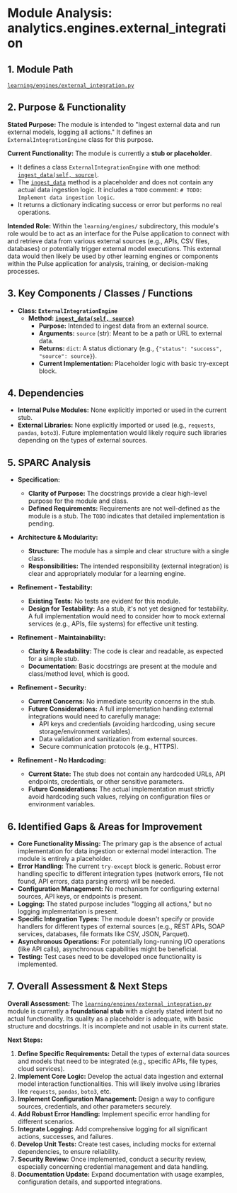 # Module Analysis: analytics.engines.external_integration

## 1. Module Path

[`learning/engines/external_integration.py`](learning/engines/external_integration.py:1)

## 2. Purpose & Functionality

**Stated Purpose:**
The module is intended to "Ingest external data and run external models, logging all actions." It defines an `ExternalIntegrationEngine` class for this purpose.

**Current Functionality:**
The module is currently a **stub or placeholder**.
*   It defines a class `ExternalIntegrationEngine` with one method: [`ingest_data(self, source)`](learning/engines/external_integration.py:11).
*   The [`ingest_data`](learning/engines/external_integration.py:11) method is a placeholder and does not contain any actual data ingestion logic. It includes a `TODO` comment: `# TODO: Implement data ingestion logic`.
*   It returns a dictionary indicating success or error but performs no real operations.

**Intended Role:**
Within the `learning/engines/` subdirectory, this module's role would be to act as an interface for the Pulse application to connect with and retrieve data from various external sources (e.g., APIs, CSV files, databases) or potentially trigger external model executions. This external data would then likely be used by other learning engines or components within the Pulse application for analysis, training, or decision-making processes.

## 3. Key Components / Classes / Functions

*   **Class: `ExternalIntegrationEngine`**
    *   **Method: [`ingest_data(self, source)`](learning/engines/external_integration.py:11)**
        *   **Purpose:** Intended to ingest data from an external source.
        *   **Arguments:** `source` (str): Meant to be a path or URL to external data.
        *   **Returns:** `dict`: A status dictionary (e.g., `{"status": "success", "source": source}`).
        *   **Current Implementation:** Placeholder logic with basic try-except block.

## 4. Dependencies

*   **Internal Pulse Modules:** None explicitly imported or used in the current stub.
*   **External Libraries:** None explicitly imported or used (e.g., `requests`, `pandas`, `boto3`). Future implementation would likely require such libraries depending on the types of external sources.

## 5. SPARC Analysis

*   **Specification:**
    *   **Clarity of Purpose:** The docstrings provide a clear high-level purpose for the module and class.
    *   **Defined Requirements:** Requirements are not well-defined as the module is a stub. The `TODO` indicates that detailed implementation is pending.

*   **Architecture & Modularity:**
    *   **Structure:** The module has a simple and clear structure with a single class.
    *   **Responsibilities:** The intended responsibility (external integration) is clear and appropriately modular for a learning engine.

*   **Refinement - Testability:**
    *   **Existing Tests:** No tests are evident for this module.
    *   **Design for Testability:** As a stub, it's not yet designed for testability. A full implementation would need to consider how to mock external services (e.g., APIs, file systems) for effective unit testing.

*   **Refinement - Maintainability:**
    *   **Clarity & Readability:** The code is clear and readable, as expected for a simple stub.
    *   **Documentation:** Basic docstrings are present at the module and class/method level, which is good.

*   **Refinement - Security:**
    *   **Current Concerns:** No immediate security concerns in the stub.
    *   **Future Considerations:** A full implementation handling external integrations would need to carefully manage:
        *   API keys and credentials (avoiding hardcoding, using secure storage/environment variables).
        *   Data validation and sanitization from external sources.
        *   Secure communication protocols (e.g., HTTPS).

*   **Refinement - No Hardcoding:**
    *   **Current State:** The stub does not contain any hardcoded URLs, API endpoints, credentials, or other sensitive parameters.
    *   **Future Considerations:** The actual implementation must strictly avoid hardcoding such values, relying on configuration files or environment variables.

## 6. Identified Gaps & Areas for Improvement

*   **Core Functionality Missing:** The primary gap is the absence of actual implementation for data ingestion or external model interaction. The module is entirely a placeholder.
*   **Error Handling:** The current `try-except` block is generic. Robust error handling specific to different integration types (network errors, file not found, API errors, data parsing errors) will be needed.
*   **Configuration Management:** No mechanism for configuring external sources, API keys, or endpoints is present.
*   **Logging:** The stated purpose includes "logging all actions," but no logging implementation is present.
*   **Specific Integration Types:** The module doesn't specify or provide handlers for different types of external sources (e.g., REST APIs, SOAP services, databases, file formats like CSV, JSON, Parquet).
*   **Asynchronous Operations:** For potentially long-running I/O operations (like API calls), asynchronous capabilities might be beneficial.
*   **Testing:** Test cases need to be developed once functionality is implemented.

## 7. Overall Assessment & Next Steps

**Overall Assessment:**
The [`learning/engines/external_integration.py`](learning/engines/external_integration.py:1) module is currently a **foundational stub** with a clearly stated intent but no actual functionality. Its quality as a placeholder is adequate, with basic structure and docstrings. It is incomplete and not usable in its current state.

**Next Steps:**
1.  **Define Specific Requirements:** Detail the types of external data sources and models that need to be integrated (e.g., specific APIs, file types, cloud services).
2.  **Implement Core Logic:** Develop the actual data ingestion and external model interaction functionalities. This will likely involve using libraries like `requests`, `pandas`, `boto3`, etc.
3.  **Implement Configuration Management:** Design a way to configure sources, credentials, and other parameters securely.
4.  **Add Robust Error Handling:** Implement specific error handling for different scenarios.
5.  **Integrate Logging:** Add comprehensive logging for all significant actions, successes, and failures.
6.  **Develop Unit Tests:** Create test cases, including mocks for external dependencies, to ensure reliability.
7.  **Security Review:** Once implemented, conduct a security review, especially concerning credential management and data handling.
8.  **Documentation Update:** Expand documentation with usage examples, configuration details, and supported integrations.